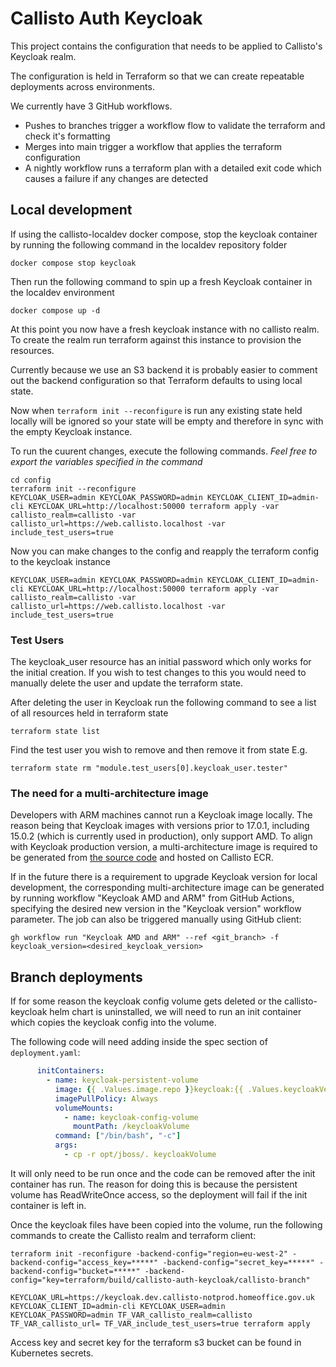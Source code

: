 # Callisto Auth Keycloak

This project contains the configuration that needs to be applied to Callisto's Keycloak realm.

The configuration is held in Terraform so that we can create repeatable deployments across environments.

We currently have 3 GitHub workflows.

- Pushes to branches trigger a workflow flow to validate the terraform and check it's formatting
- Merges into main trigger a workflow that applies the terraform configuration
- A nightly workflow runs a terraform plan with a detailed exit code which causes a failure if any changes are detected

## Local development

If using the callisto-localdev docker compose, stop the keycloak container by running the following command in the localdev repository folder

```
docker compose stop keycloak
```

Then run the following command to spin up a fresh Keycloak container in the localdev environment

```
docker compose up -d
```

At this point you now have a fresh keycloak instance with no callisto realm. To create the realm 
run terraform against this instance to provision the resources. 

Currently because we use an S3 backend it is probably easier to comment out the backend configuration
so that Terraform defaults to using local state.

Now when `terraform init --reconfigure` is run any existing state held locally will be ignored
so your state will be empty and therefore in sync with the empty Keycloak instance. 

To run the cuurent changes, execute the following commands. *Feel free to export the variables
specified in the command*

```
cd config
terraform init --reconfigure
KEYCLOAK_USER=admin KEYCLOAK_PASSWORD=admin KEYCLOAK_CLIENT_ID=admin-cli KEYCLOAK_URL=http://localhost:50000 terraform apply -var callisto_realm=callisto -var callisto_url=https://web.callisto.localhost -var include_test_users=true
```

Now you can make changes to the config and reapply the terraform config to the keycloak instance

```
KEYCLOAK_USER=admin KEYCLOAK_PASSWORD=admin KEYCLOAK_CLIENT_ID=admin-cli KEYCLOAK_URL=http://localhost:50000 terraform apply -var callisto_realm=callisto -var callisto_url=https://web.callisto.localhost -var include_test_users=true
```

### Test Users

The keycloak_user resource has an initial password which only works for the initial creation. If you wish to test changes to this you would need to manually delete the user and update the terraform state.

After deleting the user in Keycloak run the following command to see a list of all resources held in terraform state

```
terraform state list
```

Find the test user you wish to remove and then remove it from state
E.g.
```
terraform state rm "module.test_users[0].keycloak_user.tester"
```

### The need for a multi-architecture image

Developers with ARM machines cannot run a Keycloak image locally. The reason being that Keycloak 
images with versions prior to 17.0.1, including 15.0.2 (which is currently used in production), only 
support AMD. To align with Keycloak production version, a multi-architecture image is required to be
generated from [the source code](https://github.com/keycloak/keycloak-containers) and hosted on Callisto ECR.

If in the future there is a requirement to upgrade Keycloak version for local development, the 
corresponding multi-architecture image can be generated by running workflow "Keycloak AMD and ARM" 
from GitHub Actions, specifying the desired new version in the "Keycloak version" workflow parameter.
The job can also be triggered manually using GitHub client:
```shell
gh workflow run "Keycloak AMD and ARM" --ref <git_branch> -f keycloak_version=<desired_keycloak_version>
```

## Branch deployments

If for some reason the keycloak config volume gets deleted or the callisto-keycloak helm chart is uninstalled,
we will need to run an init container which copies the keycloak config into the volume.

The following code will need adding inside the spec section of `deployment.yaml`: 

```yaml
      initContainers:
        - name: keycloak-persistent-volume
          image: {{ .Values.image.repo }}keycloak:{{ .Values.keycloakVersion }}
          imagePullPolicy: Always
          volumeMounts:
            - name: keycloak-config-volume
              mountPath: /keycloakVolume
          command: ["/bin/bash", "-c"]
          args:
            - cp -r opt/jboss/. keycloakVolume
```

It will only need to be run once and the code can be removed after the init container has run. The reason for doing this
is because the persistent volume has ReadWriteOnce access, so the deployment will fail if the init container is left in.

Once the keycloak files have been copied into the volume, run the following commands to create the Callisto realm and 
terraform client:

```shell
terraform init -reconfigure -backend-config="region=eu-west-2" -backend-config="access_key=*****" -backend-config="secret_key=*****" -backend-config="bucket=*****" -backend-config="key=terraform/build/callisto-auth-keycloak/callisto-branch"
```

```shell
KEYCLOAK_URL=https://keycloak.dev.callisto-notprod.homeoffice.gov.uk KEYCLOAK_CLIENT_ID=admin-cli KEYCLOAK_USER=admin KEYCLOAK_PASSWORD=admin TF_VAR_callisto_realm=callisto TF_VAR_callisto_url= TF_VAR_include_test_users=true terraform apply
```

Access key and secret key for the terraform s3 bucket can be found in Kubernetes secrets.
